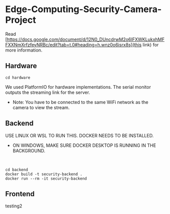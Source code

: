 # Edge-Computing-Security-Camera-Project

Read [https://docs.google.com/document/d/12N0_DUncdrwM2o6IFXWKLukxhMFFXXNmXrfzfeyNRBc/edit?tab=t.0#heading=h.wnz0o6isrx8s](this link) for more information.

## Hardware

```shell
cd hardware
```

We used PlatformIO for hardware implementations. The serial monitor outputs the streaming link for the server.

- Note: You have to be connected to the same WiFi network as the camera to view the stream.

## Backend

USE LINUX OR WSL TO RUN THIS. DOCKER NEEDS TO BE INSTALLED.

- ON WINDOWS, MAKE SURE DOCKER DESKTOP IS RUNNING IN THE BACKGROUND.

<br/>

```shell
cd backend
docker build -t security-backend .
docker run --rm -it security-backend
```

## Frontend

testing2
